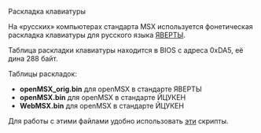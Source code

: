 Раскладка клавиатуры

На «русских» компьютерах стандарта MSX используется фонетическая раскладка клавиатуры для русского языка [ЯВЕРТЫ](https://ru-wiki.ru/wiki/ЯВЕРТЫ).

Таблица раскладки клавиатуры находится в BIOS с адреса 0xDA5, её дина 288 байт.

Таблицы раскладок:
- **openMSX_orig.bin** для openMSX в стандарте ЯВЕРТЫ
- **openMSX.bin**      для openMSX в стандарте ЙЦУКЕН
- **WebMSX.bin**       для openMSX в стандарте ЙЦУКЕН

Для работы с этими файлами удобно использовать [эти](https://github.com/mr-GreyWolf/MSX-Russian-text-to-UTF-8-converter/tree/master/tools) скрипты.

